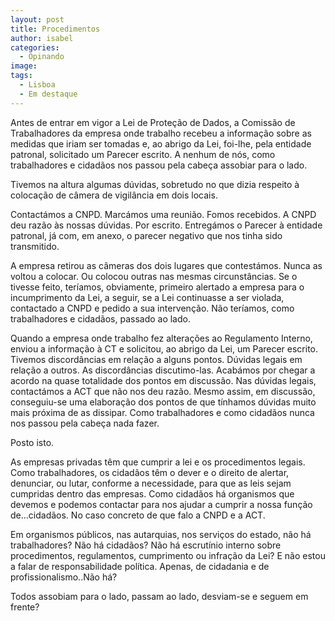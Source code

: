 ```yaml
---
layout: post
title: Procedimentos
author: isabel
categories:
  - Opinando
image:
tags:
  - Lisboa
  - Em destaque
---
```

Antes de entrar em vigor a Lei de Prote&ccedil;&atilde;o de Dados, a Comiss&atilde;o de Trabalhadores da empresa onde trabalho recebeu a informa&ccedil;&atilde;o sobre as medidas que iriam ser tomadas e, ao abrigo da Lei, foi-lhe, pela entidade patronal, solicitado um Parecer escrito. A nenhum de n&oacute;s, como trabalhadores e cidad&atilde;os nos passou pela cabe&ccedil;a assobiar para o lado.

Tivemos na altura algumas d&uacute;vidas, sobretudo no que dizia respeito &agrave; coloca&ccedil;&atilde;o de c&acirc;mera de vigil&acirc;ncia em dois locais.

Contact&aacute;mos a CNPD. Marc&aacute;mos uma reuni&atilde;o. Fomos recebidos. A CNPD deu raz&atilde;o &agrave;s nossas d&uacute;vidas. Por escrito. Entreg&aacute;mos o Parecer &agrave; entidade patronal, j&aacute; com, em anexo, o parecer negativo que nos tinha sido transmitido.

A empresa retirou as c&acirc;meras dos dois lugares que contest&aacute;mos. Nunca as voltou a colocar. Ou colocou outras nas mesmas circunst&acirc;ncias. Se o tivesse feito, ter&iacute;amos, obviamente, primeiro alertado a empresa para o incumprimento da Lei, a seguir, se a Lei continuasse a ser violada, contactado a CNPD e pedido a sua interven&ccedil;&atilde;o. N&atilde;o ter&iacute;amos, como trabalhadores e cidad&atilde;os, passado ao lado.

Quando a empresa onde trabalho fez altera&ccedil;&otilde;es ao Regulamento Interno, enviou a informa&ccedil;&atilde;o &agrave; CT e solicitou, ao abrigo da Lei, um Parecer escrito. Tivemos discord&acirc;ncias em rela&ccedil;&atilde;o a alguns pontos. D&uacute;vidas legais em rela&ccedil;&atilde;o a outros. As discord&acirc;ncias discutimo-las. Acab&aacute;mos por chegar a acordo na quase totalidade dos pontos em discuss&atilde;o. Nas d&uacute;vidas legais, contact&aacute;mos a ACT que n&atilde;o nos deu raz&atilde;o. Mesmo assim, em discuss&atilde;o, conseguiu-se uma elabora&ccedil;&atilde;o dos pontos de que t&iacute;nhamos d&uacute;vidas muito mais pr&oacute;xima de as dissipar. Como trabalhadores e como cidad&atilde;os nunca nos passou pela cabe&ccedil;a nada fazer.

Posto isto.

As empresas privadas t&ecirc;m que cumprir a lei e os procedimentos legais. Como trabalhadores, os cidad&atilde;os t&ecirc;m o dever e o direito de alertar, denunciar, ou lutar, conforme a necessidade, para que as leis sejam cumpridas dentro das empresas. Como cidad&atilde;os h&aacute; organismos que devemos e podemos contactar para nos ajudar a cumprir a nossa fun&ccedil;&atilde;o de…cidad&atilde;os. No caso concreto de que falo a CNPD e a ACT.

Em organismos p&uacute;blicos, nas autarquias, nos servi&ccedil;os do estado, n&atilde;o h&aacute; trabalhadores? N&atilde;o h&aacute; cidad&atilde;os? N&atilde;o h&aacute; escrut&iacute;nio interno sobre procedimentos, regulamentos, cumprimento ou infra&ccedil;&atilde;o da Lei? E n&atilde;o estou a falar de responsabilidade pol&iacute;tica. Apenas, de cidadania e de profissionalismo..N&atilde;o h&aacute;?

Todos assobiam para o lado, passam ao lado, desviam-se e seguem em frente?
